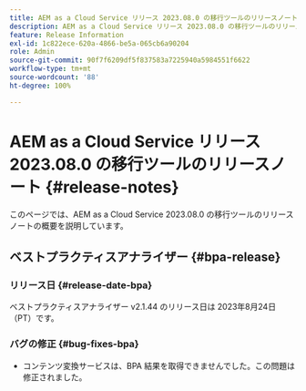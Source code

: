 ```yaml
---
title: AEM as a Cloud Service リリース 2023.08.0 の移行ツールのリリースノート
description: AEM as a Cloud Service リリース 2023.08.0 の移行ツールのリリースノート
feature: Release Information
exl-id: 1c822ece-620a-4866-be5a-065cb6a90204
role: Admin
source-git-commit: 90f7f6209df5f837583a7225940a5984551f6622
workflow-type: tm+mt
source-wordcount: '88'
ht-degree: 100%

---
```


# AEM as a Cloud Service リリース 2023.08.0 の移行ツールのリリースノート {#release-notes}

このページでは、AEM as a Cloud Service 2023.08.0 の移行ツールのリリースノートの概要を説明しています。

## ベストプラクティスアナライザー {#bpa-release}

### リリース日 {#release-date-bpa}

ベストプラクティスアナライザー v2.1.44 のリリース日は 2023年8月24日（PT）です。

### バグの修正 {#bug-fixes-bpa}

* コンテンツ変換サービスは、BPA 結果を取得できませんでした。この問題は修正されました。
